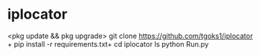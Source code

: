 # iplocator

<pkg update && pkg upgrade>
<pkg install python>
<pkg install git>
git clone https://github.com/tgoks1/iplocator +
pip install -r requirements.txt+
cd iplocator
ls
python Run.py
